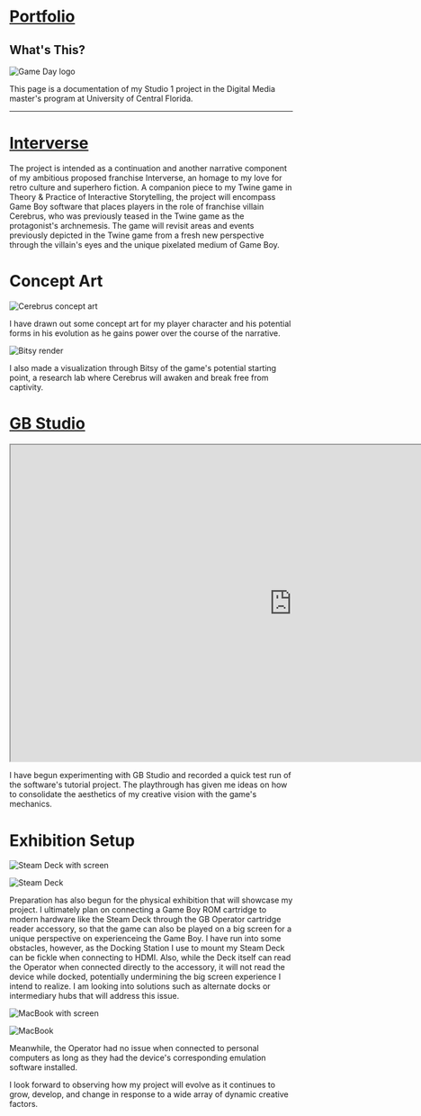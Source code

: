 # [Portfolio](https://dayman117242.github.io/portfolio/)

## What's This?

![Game Day logo](./Game%20Day.jpg)

This page is a documentation of my Studio 1 project in the Digital Media master's program at University of Central Florida.

---

# [Interverse](https://drive.google.com/file/d/1YnNcxIfKU50CxqdNZ5-U0C_sa13jA0g2/view)

<object data="./epoch.pdf" width="1000" height="1000" type='application/pdf'></object>

The project is intended as a continuation and another narrative component of my ambitious proposed franchise Interverse, an homage to my love for retro culture and superhero fiction. A companion piece to my Twine game in Theory & Practice of Interactive Storytelling, the project will encompass Game Boy software that places players in the role of franchise villain Cerebrus, who was previously teased in the Twine game as the protagonist's archnemesis. The game will revisit areas and events previously depicted in the Twine game from a fresh new perspective through the villain's eyes and the unique pixelated medium of Game Boy.

# Concept Art

![Cerebrus concept art](./Cerebrus.jpeg)

I have drawn out some concept art for my player character and his potential forms in his evolution as he gains power over the course of the narrative. 

![Bitsy render](./Concept.png)

I also made a visualization through Bitsy of the game's potential starting point, a research lab where Cerebrus will awaken and break free from captivity. 

# [GB Studio](https://drive.google.com/file/d/1ZMuxbRlH6gTmaL4mSbie3MBdfMNNQezg/view)

<iframe src="https://drive.google.com/file/d/1ZMuxbRlH6gTmaL4mSbie3MBdfMNNQezg/preview" width="1000" height="562.5" allow="fullscreen"></iframe>

I have begun experimenting with GB Studio and recorded a quick test run of the software's tutorial project. The playthrough has given me ideas on how to consolidate the aesthetics of my creative vision with the game's mechanics.

# Exhibition Setup

![Steam Deck with screen](./Steam%20Deck%20(Screen).jpg)

![Steam Deck](./Steam%20Deck.jpg)

Preparation has also begun for the physical exhibition that will showcase my project. I ultimately plan on connecting a Game Boy ROM cartridge to modern hardware like the Steam Deck through the GB Operator cartridge reader accessory, so that the game can also be played on a big screen for a unique perspective on experienceing the Game Boy. I have run into some obstacles, however, as the Docking Station I use to mount my Steam Deck can be fickle when connecting to HDMI. Also, while the Deck itself can read the Operator when connected directly to the accessory, it will not read the device while docked, potentially undermining the big screen experience I intend to realize. I am looking into solutions such as alternate docks or intermediary hubs that will address this issue.

![MacBook with screen](./MacBook%20(Screen).jpg)

![MacBook](./MacBook.jpg)

Meanwhile, the Operator had no issue when connected to personal computers as long as they had the device's corresponding emulation software installed.

I look forward to observing how my project will evolve as it continues to grow, develop, and change in response to a wide array of dynamic creative factors.